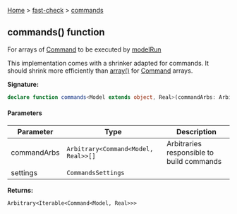 [Home](/) &gt; [fast-check](../fast-check.md) &gt; [commands](commands_4.md)

## commands() function

For arrays of [Command](Command.md) to be executed by [modelRun](modelRun.md)

This implementation comes with a shrinker adapted for commands. It should shrink more efficiently than [array()](array_1.md) for [Command](Command.md) arrays.

<b>Signature:</b>

```typescript
declare function commands<Model extends object, Real>(commandArbs: Arbitrary<Command<Model, Real>>[], settings?: CommandsSettings): Arbitrary<Iterable<Command<Model, Real>>>;
```

#### Parameters

|  Parameter | Type | Description |
|  --- | --- | --- |
|  commandArbs | <code>Arbitrary&lt;Command&lt;Model, Real&gt;&gt;[]</code> | Arbitraries responsible to build commands |
|  settings | <code>CommandsSettings</code> |  |

<b>Returns:</b>

`Arbitrary<Iterable<Command<Model, Real>>>`

